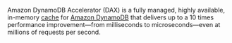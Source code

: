 Amazon DynamoDB Accelerator (DAX) is a fully managed, highly available, in-memory [cache](https://aws.amazon.com/caching/) for [Amazon DynamoDB](https://aws.amazon.com/dynamodb/) that delivers up to a 10 times performance improvement—from milliseconds to microseconds—even at millions of requests per second.